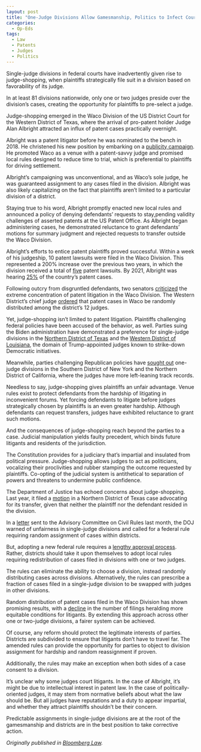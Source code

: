 ```yaml
---
layout: post
title: "One-Judge Divisions Allow Gamesmanship, Politics to Infect Courts"
categories:
  - Op-Eds
tags:
  - Law
  - Patents
  - Judges
  - Politics
---
```



Single-judge divisions in federal courts have inadvertently given rise to judge-shopping, when plaintiffs strategically file suit in a division based on favorability of its judge.

In at least 81 divisions nationwide, only one or two judges preside over the division’s cases, creating the opportunity for plaintiffs to pre-select a judge.

Judge-shopping emerged in the Waco Division of the US District Court for the Western District of Texas, where the arrival of pro-patent holder Judge Alan Albright attracted an influx of patent cases practically overnight.

Albright was a patent litigator before he was nominated to the bench in 2018. He christened his new position by embarking on a [publicity campaign](https://wacotrib.com/news/local/waco-becoming-hotbed-for-intellectual-property-cases-with-new-federal-judge/article_0bcd75b0-07c5-5e70-b371-b20e059a3717.html). He promoted Waco as a venue with a patent-savvy judge and promised local rules designed to reduce time to trial, which is preferential to plaintiffs for driving settlement.

Albright’s campaigning was unconventional, and as Waco’s sole judge, he was guaranteed assignment to any cases filed in the division. Albright was also likely capitalizing on the fact that plaintiffs aren’t limited to a particular division of a district.

Staying true to his word, Albright promptly enacted new local rules and announced a policy of denying defendants’ requests to stay,pending validity challenges of asserted patents at the US Patent Office. As Albright began administering cases, he demonstrated reluctance to grant defendants’ motions for summary judgment and rejected requests to transfer outside the Waco Division.

Albright’s efforts to entice patent plaintiffs proved successful. Within a week of his judgeship, 10 patent lawsuits were filed in the Waco Division. This represented a 200% increase over the previous two years, in which the division received a total of [five](https://wacojournal.com/judge-albrights-latest-rules-ensure-the-wdtxs-place-as-the-new-patent-rocket-docket/) patent lawsuits. By 2021, Albright was hearing [25%](https://news.bloomberglaw.com/ip-law/eyeing-west-texas-senators-urge-judicial-look-at-patent-venues) of the country’s patent cases.

Following outcry from disgruntled defendants, two senators [criticized](https://aboutblaw.com/0kO) the extreme concentration of patent litigation in the Waco Division. The Western District’s chief judge [ordered](https://www.txwd.uscourts.gov/wp-content/uploads/Standing%20Orders/District/Order%20Assigning%20the%20Business%20of%20the%20Court%20as%20it%20Relates%20to%20Patent%20Cases%20072522.pdf) that patent cases in Waco be randomly distributed among the district’s 12 judges.

Yet, judge-shopping isn’t limited to patent litigation. Plaintiffs challenging federal policies have been accused of the behavior, as well. Parties suing the Biden administration have demonstrated a preference for single-judge divisions in the [Northern District of Texas](https://www.kut.org/texasstandard/2023-05-04/northern-district-texas-kacsmaryk-schumer-judge-shopping-congress-letter) and the [Western District of Louisiana](https://news.bloomberglaw.com/us-law-week/social-media-court-ruling-shows-power-of-judge-shopping), the domain of Trump-appointed judges known to strike-down Democratic initiatives.

Meanwhile, parties challenging Republican policies have [sought out](https://news.bloomberglaw.com/us-law-week/judge-shopping-targeted-by-aba-citing-texas-abortion-lawsuit) one-judge divisions in the Southern District of New York and the Northern District of California, where the judges have more left-leaning track records.

Needless to say, judge-shopping gives plaintiffs an unfair advantage. Venue rules exist to protect defendants from the hardship of litigating in inconvenient forums. Yet forcing defendants to litigate before judges strategically chosen by plaintiffs is an even greater hardship. Although defendants can request transfers, judges have exhibited reluctance to grant such motions.

And the consequences of judge-shopping reach beyond the parties to a case. Judicial manipulation yields faulty precedent, which binds future litigants and residents of the jurisdiction.

The Constitution provides for a judiciary that’s impartial and insulated from political pressure. Judge-shopping allows judges to act as politicians, vocalizing their proclivities and rubber stamping the outcome requested by plaintiffs. Co-opting of the judicial system is antithetical to separation of powers and threatens to undermine public confidence.

The Department of Justice has echoed concerns about judge-shopping. Last year, it filed a [motion](https://www.bloomberglaw.com/public/document/StateofUtahetalvWalshetalDocketNo223cv00016NDTexJan262023CourtDoc?doc_id=X3QOTVQRJP88M4AUH5692G73H4A)  in a Northern District of Texas case advocating for its transfer, given that neither the plaintiff nor the defendant resided in the division.

In a [letter](https://news.bloomberglaw.com/us-law-week/biden-administration-urges-judiciary-to-address-forum-shopping) sent to the Advisory Committee on Civil Rules last month, the DOJ warned of unfairness in single-judge divisions and called for a federal rule requiring random assignment of cases within districts.

But, adopting a new federal rule requires a [lengthy approval process](https://www.uscourts.gov/rules-policies/about-rulemaking-process/how-rulemaking-process-works). Rather, districts should take it upon themselves to adopt local rules requiring redistribution of cases filed in divisions with one or two judges.

The rules can eliminate the ability to choose a division, instead randomly distributing cases across divisions. Alternatively, the rules can prescribe a fraction of cases filed in a single-judge division to be swapped with judges in other divisions.

Random distribution of patent cases filed in the Waco Division has shown promising results, with a [decline](https://news.bloomberglaw.com/ip-law/west-texas-sees-patent-filings-plummet-after-albright-dethroned) in the number of filings heralding more equitable conditions for litigants. By extending this approach across other one or two-judge divisions, a fairer system can be achieved.

Of course, any reform should protect the legitimate interests of parties. Districts are subdivided to ensure that litigants don’t have to travel far. The amended rules can provide the opportunity for parties to object to division assignment for hardship and random reassignment if proven.

Additionally, the rules may make an exception when both sides of a case consent to a division.

It’s unclear why some judges court litigants. In the case of Albright, it’s might be due to intellectual interest in patent law. In the case of politically-oriented judges, it may stem from normative beliefs about what the law should be. But all judges have reputations and a duty to appear impartial, and whether they attract plaintiffs shouldn’t be their concern.

Predictable assignments in single-judge divisions are at the root of the gamesmanship and districts are in the best position to take corrective action.

*Originally published in [Bloomberg Law](https://news.bloomberglaw.com/us-law-week/one-judge-divisions-allow-gamesmanship-politics-to-infect-courts).*
